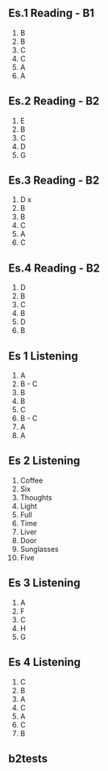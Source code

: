 ## Es.1 Reading - B1

1. B
2. B
3. C
4. C
5. A 
6. A

## Es.2 Reading - B2
1. E
2. B
3. C
4. D
5. G

## Es.3 Reading - B2
1. D x
2. B
3. B
4. C
5. A
6. C

## Es.4 Reading - B2	

1. D
2. B
3. C 
4. B 
5. D
6. B


## Es 1 Listening
1. A
2. B - C
3. B 
4. B
5. C
6. B - C
7. A 
8. A 

## Es 2 Listening
1. Coffee
2. Six
3. Thoughts 
4. Light
5. Full
6. Time
7. Liver
8. Door 
9. Sunglasses 
10. Five 

## Es 3 Listening
1. A
2. F
3. C
4. H 
5. G

## Es 4 Listening
1. C
2. B
3. A 
4. C 
5. A 
6. C 
7. B


## b2tests
<!--stackedit_data:
eyJoaXN0b3J5IjpbMTUyOTcwMjgwNiwzMTk3NjczNTcsLTEwNT
YxMjYyMDcsLTE1Nzk4NjkzMzAsLTE5NzQyMzYxMTYsLTM1MzM2
OTgyMiwtMjExMjU4MjA5NSwyMjI5NTYxNTgsLTEyNDIzMTU4OT
MsLTExNjg3ODc0NTQsLTg2OTI0MDY0NiwtNDU5Mzg4MzM0LC03
OTUxNTA0NTYsNTUzNDYzNDgyLC0xMTYxMTExMzg2LC02MDA5Mz
kxMzEsLTk4ODE5ODI0Myw3OTM3OTI2MDRdfQ==
-->